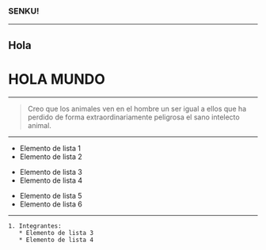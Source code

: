 ### SENKU!
---
Hola
---
HOLA MUNDO
==============
---
 > Creo que los animales ven en el hombre un ser igual a ellos que ha perdido de forma extraordinariamente peligrosa el sano intelecto animal.
---
- Elemento de lista 1
- Elemento de lista 2
* Elemento de lista 3
* Elemento de lista 4
+ Elemento de lista 5
+ Elemento de lista 6

---
~~~
1. Integrantes:
   * Elemento de lista 3
   * Elemento de lista 4
~~~
